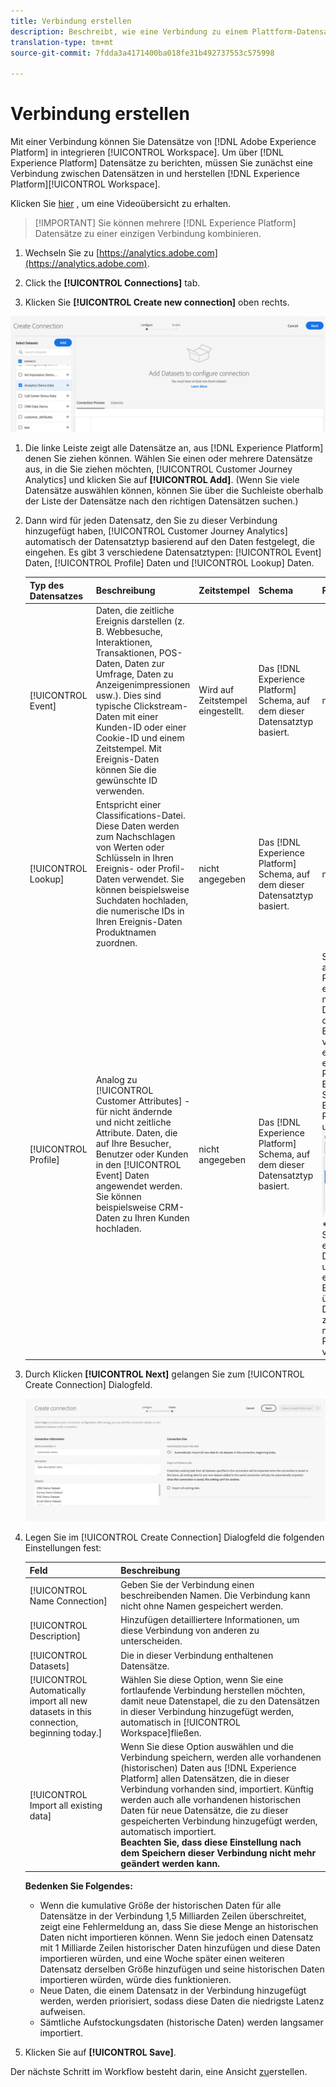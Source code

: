 ```yaml
---
title: Verbindung erstellen
description: Beschreibt, wie eine Verbindung zu einem Plattform-Datensatz in Customer Journey Analytics hergestellt wird.
translation-type: tm+mt
source-git-commit: 7fdda3a4171400ba018fe31b492737553c575998

---
```



# Verbindung erstellen

Mit einer Verbindung können Sie Datensätze von [!DNL Adobe Experience Platform] in integrieren [!UICONTROL Workspace]. Um über [!DNL Experience Platform] Datensätze zu berichten, müssen Sie zunächst eine Verbindung zwischen Datensätzen in und herstellen [!DNL Experience Platform][!UICONTROL Workspace].

Klicken Sie [hier](https://docs.adobe.com/content/help/en/platform-learn/tutorials/cja/connecting-customer-journey-analytics-to-data-sources-in-platform.html) , um eine Videoübersicht zu erhalten.

>[!IMPORTANT] Sie können mehrere [!DNL Experience Platform] Datensätze zu einer einzigen Verbindung kombinieren.

1. Wechseln Sie zu [https://analytics.adobe.com](https://analytics.adobe.com).

1. Click the **[!UICONTROL Connections]** tab.

1. Klicken Sie **[!UICONTROL Create new connection]** oben rechts.

![Verbindung herstellen](assets/create-connection.png)

1. Die linke Leiste zeigt alle Datensätze an, aus [!DNL Experience Platform] denen Sie ziehen können. Wählen Sie einen oder mehrere Datensätze aus, in die Sie ziehen möchten, [!UICONTROL Customer Journey Analytics] und klicken Sie auf **[!UICONTROL Add]**. (Wenn Sie viele Datensätze auswählen können, können Sie über die Suchleiste oberhalb der Liste der Datensätze nach den richtigen Datensätzen suchen.)

1. Dann wird für jeden Datensatz, den Sie zu dieser Verbindung hinzugefügt haben, [!UICONTROL Customer Journey Analytics] automatisch der Datensatztyp basierend auf den Daten festgelegt, die eingehen. Es gibt 3 verschiedene Datensatztypen: [!UICONTROL Event] Daten, [!UICONTROL Profile] Daten und [!UICONTROL Lookup] Daten.

   | Typ des Datensatzes | Beschreibung | Zeitstempel | Schema | Personen-ID |
   |---|---|---|---|---|
   | [!UICONTROL Event] | Daten, die zeitliche Ereignis darstellen (z. B. Webbesuche, Interaktionen, Transaktionen, POS-Daten, Daten zur Umfrage, Daten zu Anzeigenimpressionen usw.). Dies sind typische Clickstream-Daten mit einer Kunden-ID oder einer Cookie-ID und einem Zeitstempel. Mit Ereignis-Daten können Sie die gewünschte ID verwenden. | Wird auf Zeitstempel eingestellt. | Das [!DNL Experience Platform] Schema, auf dem dieser Datensatztyp basiert. | nicht angegeben |
   | [!UICONTROL Lookup] | Entspricht einer Classifications-Datei. Diese Daten werden zum Nachschlagen von Werten oder Schlüsseln in Ihren Ereignis- oder Profil-Daten verwendet. Sie können beispielsweise Suchdaten hochladen, die numerische IDs in Ihren Ereignis-Daten Produktnamen zuordnen. | nicht angegeben | Das [!DNL Experience Platform] Schema, auf dem dieser Datensatztyp basiert. | nicht angegeben |
   | [!UICONTROL Profile] | Analog zu [!UICONTROL Customer Attributes] - für nicht ändernde und nicht zeitliche Attribute. Daten, die auf Ihre Besucher, Benutzer oder Kunden in den [!UICONTROL Event] Daten angewendet werden. Sie können beispielsweise CRM-Daten zu Ihren Kunden hochladen. | nicht angegeben | Das [!DNL Experience Platform] Schema, auf dem dieser Datensatztyp basiert. | Sie können auswählen, welche Person-ID Sie einbeziehen möchten. Jeder Datensatz, der in der definiert ist, [!DNL Experience Platform] verfügt über einen eigenen Satz von einer oder mehreren Personen-IDs, wie z. B. Cookie-ID, Stitched ID, Benutzer-ID, Rückverfolgungscode usw.<br>![Person](assets/person-id.png)**IDNote **: Wenn Sie eine Verbindung erstellen, die Datensätze mit unterschiedlichen IDs enthält, wird dies vom Berichte übernommen. Um Datasets wirklich zusammenzuführen, müssen Sie dieselbe Person-ID verwenden. |

1. Durch Klicken **[!UICONTROL Next]** gelangen Sie zum [!UICONTROL Create Connection] Dialogfeld.

   ![Verbindung herstellen](assets/create-connection2.png)

1. Legen Sie im [!UICONTROL Create Connection] Dialogfeld die folgenden Einstellungen fest:

   | Feld | Beschreibung |
   |---|---|
   | [!UICONTROL Name Connection] | Geben Sie der Verbindung einen beschreibenden Namen. Die Verbindung kann nicht ohne Namen gespeichert werden. |
   | [!UICONTROL Description] | Hinzufügen detailliertere Informationen, um diese Verbindung von anderen zu unterscheiden. |
   | [!UICONTROL Datasets] | Die in dieser Verbindung enthaltenen Datensätze. |
   | [!UICONTROL Automatically import all new datasets in this connection, beginning today.] | Wählen Sie diese Option, wenn Sie eine fortlaufende Verbindung herstellen möchten, damit neue Datenstapel, die zu den Datensätzen in dieser Verbindung hinzugefügt werden, automatisch in [!UICONTROL Workspace]fließen. |
   | [!UICONTROL Import all existing data] | Wenn Sie diese Option auswählen und die Verbindung speichern, werden alle vorhandenen (historischen) Daten aus [!DNL Experience Platform] allen Datensätzen, die in dieser Verbindung vorhanden sind, importiert. Künftig werden auch alle vorhandenen historischen Daten für neue Datensätze, die zu dieser gespeicherten Verbindung hinzugefügt werden, automatisch importiert. <br>**Beachten Sie, dass diese Einstellung nach dem Speichern dieser Verbindung nicht mehr geändert werden kann.** |

   **Bedenken Sie Folgendes:**

   * Wenn die kumulative Größe der historischen Daten für alle Datensätze in der Verbindung 1,5 Milliarden Zeilen überschreitet, zeigt eine Fehlermeldung an, dass Sie diese Menge an historischen Daten nicht importieren können. Wenn Sie jedoch einen Datensatz mit 1 Milliarde Zeilen historischer Daten hinzufügen und diese Daten importieren würden, und eine Woche später einen weiteren Datensatz derselben Größe hinzufügen und seine historischen Daten importieren würden, würde dies funktionieren.
   * Neue Daten, die einem Datensatz in der Verbindung hinzugefügt werden, werden priorisiert, sodass diese Daten die niedrigste Latenz aufweisen.
   * Sämtliche Aufstockungsdaten (historische Daten) werden langsamer importiert.

1. Klicken Sie auf **[!UICONTROL Save]**.

Der nächste Schritt im Workflow besteht darin, eine Ansicht [zu](/help/data-views/create-dataview.md)erstellen.
